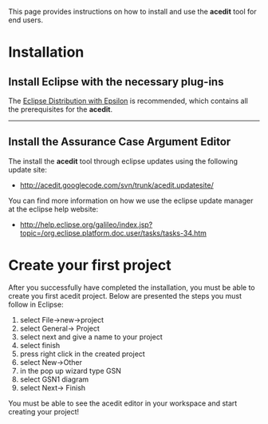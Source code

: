 This page provides instructions on how to install and use the **acedit** tool for end users.

# Installation #

## Install Eclipse with the necessary plug-ins ##

The [Eclipse Distribution with Epsilon](http://www.eclipse.org/epsilon/download/) is recommended, which contains all the prerequisites for the **acedit**.


---


## Install the Assurance Case Argument Editor ##

The install the **acedit** tool through eclipse updates using the following update site:
  * http://acedit.googlecode.com/svn/trunk/acedit.updatesite/

You can find more information on how we use the eclipse update manager at the eclipse help website:
  * http://help.eclipse.org/galileo/index.jsp?topic=/org.eclipse.platform.doc.user/tasks/tasks-34.htm

# Create your first project #

After you successfully have completed the installation, you must be able to create you first acedit project. Below are presented the steps you must follow in Eclipse:

  1. select File->new->project
  1. select General-> Project
  1. select next and give a name to your project
  1. select finish
  1. press right click in the created project
  1. select New->Other
  1. in the pop up wizard type GSN
  1. select GSN1 diagram
  1. select Next-> Finish

You must be able to see the acedit editor in your workspace and start creating your project!